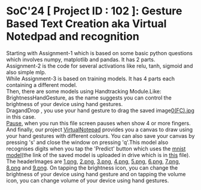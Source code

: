 # SoC'24 [ Project ID : 102 ]: Gesture Based Text Creation aka Virtual Notedpad and recognition
Starting with Assignment-1 which is based on some basic python questions which involves numpy, matplotlib and pandas. It has 2 parts.  
Assignment-2 is the code for several activations like relu, tanh, sigmoid and also simple mlp.  
While Assignment-3 is based on training models. It has 4 parts each containing a different model.  
Then, there are some models using Handtracking Module.Like:  
BrightnessHandGesture, as the name suggests you can control the brightness of your device using hand gestures.  
DragandDrop , you use your hand gesture to drag the saved image[0(FC).jpg](0[FC].jpg) in this case.  
[Pause](Pause.py), when you run this file screen pauses when show 4 or more fingers.  
And finally, our project [VirtualNotepad](VirtualNotepad.py) provides you a canvas to draw using your hand gestures with different colours.
You can also save your canvas by pressing 's' and close the window on pressing 'q'.This model also recognises digits when you tap the 'Predict' button which uses the [mnist model](MnistModel.py)(the link of the saved model is uploaded in drive which is in [this](cnnmodel) file). The headerImages are [1.png](1.png), [2.png](2.png), [3.png](3.png), [4.png](4.png), [5.png](5.png), [6.png](6.png), [7.png](7.png), [8.png](8.png) and [9.png](9.png). On tapping the brightness icon, you can change the brightness of your device using hand gesture and on tapping the volume icon, you can change volume of your device using hand gestures.
